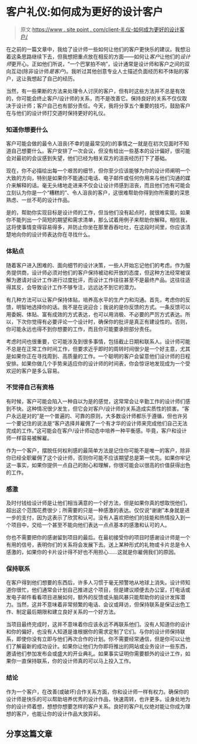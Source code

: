 # 客户礼仪:如何成为更好的设计客户

> 原文:[https://www . site point . com/client-礼仪-如何成为更好的设计客户/](https://www.sitepoint.com/client-etiquette-how-to-be-a-better-design-client/)

在之前的一篇文章中，我给了设计师一些如何让他们的客户更快乐的建议。我想沿着这条思路继续下去，但我想把重点放在相反的方面——如何让*客户*让他们的*设计师*更开心。正如他们所说，“一个巴掌拍不响”，设计通常是设计师和客户之间的双向互动(除非设计师*是客户*)。我听过其他创意专业人士描述负面经历和不体贴的客户，这让我想起了自己的经历。

当然，有一些果断的方法来处理令人讨厌的客户，但有时这些方法并不总是有效的，你可能会终止客户/设计师的关系，而不是改善它。保持良好的关系不仅仅取决于设计师；客户自己也有部分责任。今天，我将分享五个重要的技巧，鼓励客户在与他们的设计师打交道时保持更好的礼仪。

### 知道你想要什么

客户可能会做的最令人沮丧(不幸的是最常见的)的事情之一就是在初次见面时不知道自己想要什么。客户安排了一次会议，但没有给出一些基本的设计偏好，很可能会对最初的会议感到失望，他们已经为相关双方的沮丧经历打下了基础。

现在，你不必描绘出每一个艰苦的细节，但你至少应该能够为你的设计师阐明一个大致的方向，特别是如果你不能通过电话、电子邮件或任何你用来与他们沟通的媒介来解释的话。毫无头绪地走进来不仅会让设计师感到沮丧，而且他们也有可能会立刻认为你是一个“糟糕的”、令人沮丧的客户，这很难帮助你得到你所需要的深思熟虑、一丝不苟的设计作品。

是的，帮助你实现目标是设计师的工作，但当他们没有起点时，就很难实现。如果你不能列出一个简短的期望和需求清单，那么试着用例子来帮助你解释。相信我，这将使事情变得容易得多，并防止你坐在那里吞吞吐吐，在这段时间里，你应该清楚地向你的设计师表达你在寻找什么。

### 体贴点

随着客户进入困难的、面向细节的设计决策，一些人开始忘记他们的考虑。作为服务提供商，设计师必须对他们的客户保持被动和开放的态度，但这种方法经常被误解为邀请对设计工作进行过度批评，而设计工作往往甚至不是最终产品。这往往适得其反，会导致设计工作不够专注，远远达不到它的潜力。

有几种方法可以让客户保持体贴，培养高水平的生产力和沟通。首先，考虑你的反馈，明智地选择你的话。我不是在说迎合；我说的是你反馈的方式。一条反馈可以用委婉、体贴、富有成效的方式表达，也可以用消极、不必要的严厉方式表达。所以，下次你觉得有必要评论一个设计时，确保你的批评是真正有建设性的。否则，你可能永远也得不到你想要的工作，而且你可能要承担部分责任。

考虑时间也很重要，它可能涉及到很多事情，包括截止日期和联系人。设计师可能不总是在正常工作时间工作，但要求近乎即时的周转时间很少是一个好主意，尤其是如果你正在寻找周到、高质量的工作。一个聪明的客户会留意他们设计师的日程安排。如果你做几个手势来适应你的设计师的时间表，你会惊讶地发现成为一个受欢迎的客户是多么容易。

### 不觉得自己有资格

有时候，客户可能会陷入一种自以为是的感觉，这常常会让辛勤工作的设计师们感到不快。这种情况很少发生，但它会对客户/设计师的关系造成实质性的损害。“客户永远是对的”是一个普遍的、可靠的原则，大多数设计师都乐于遵循，但也许另一个要记住的说法是“客户选择并雇佣了一个有才华的设计师来完成他们自己无法完成的工作。”这可能会在客户/设计师动态中培养一种平衡感。毕竟，客户和设计师一样容易被解雇。

作为一个客户，摆脱任何权利感的最简单方法是记住你可能不是唯一的客户，除非你已经全职雇佣了这个设计师，否则你可能不应该期望总是第一优先。如果你牢记这一事实，如果你提供一点自己的耐心和理解，你很可能会以很高的价值获得出色的工作。

### 感激

及时付钱给设计师是让他们相当满意的一个好方法，但是如果你真的想取悦他们，超出这个范围花费很少；所需要的只是一种感激的表达。仅仅说“谢谢”本身就是进一步的支付，因为这表示了欣赏和认可。没有人喜欢把他们的技能和热情投入到一个项目中，交给一个甚至不能向他们表达一点点基本的感激和认可的人。

你也不需要把你的感谢留到项目的最后。在最初接受你的项目时感谢设计师是一个有用的信号，表明你们的关系将会发展下去。送上某种形式的礼物或卡片总是令人感激的，如果你的卡片设计得不好也不用担心……这就是你雇佣我们的原因。

### 保持联系

在客户得到他们想要的东西后，许多人习惯于毫无预警地从地球上消失。设计师知道你很忙，他们通常会计划自己推进这个项目，但是建议顺便去办公室，打电话或发电子邮件看看项目进展如何，额外的反馈或头脑风暴只能帮助你的设计发挥潜力。当然，这并不意味着非常频繁的电话、会议或拜访，但保持联系是保证出色工作、制定最后期限和建立良好关系的一个好方法。

当项目最终完成时，这并不意味着你应该永远不再联系他们。没有人知道你的设计和你的偏好，也没有人知道是谁根据你的需求定制了它们。与你的设计师保持联系，即使你没有立即与他们再次合作的计划。你不需要经常通信，但是你可以让他们了解最新的成功设计。如果你让他们为你即将推出的网站或业务设计一些东西，邀请他们参加发布会或盛大的开业典礼。如果事实证明你需要额外的设计工作，如果你一直保持联系，你的设计师真的可以马上投入工作。

### 结论

作为一个客户，在改善(或破坏)合作关系方面，你和设计师一样有权力。确保你的设计师是快乐的可以帮助培养优秀的设计作品，快速周转，也许更多。设身处地为你的设计师着想，想想你想要怎样的客户关系。良好的客户礼仪绝对能让你成为理想的客户，也能让你的设计作品大放异彩。

## 分享这篇文章